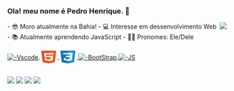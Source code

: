 ### Ola! meu nome é Pedro Henrique. 🤵


<div style="display:flex;">
  <div>
- 😎 Moro atualmente na Bahia!
- 💻 Interesse em dessenvolvimento Web
- 📚 Atualmente aprendendo JavaScript
- 🙋‍♂️ Pronomes: Ele/Dele
  </div>

  <a href="https://github.com/Pedro-HenriqueDev">
   <img src="https://github-readme-stats.vercel.app/api?username=Pedro-HenriqueDev&theme=vue-dark&show_icons=true"></img>
</div>
  
<div style="display: inline_block"><br>
  <img align="center" alt="-Vscode" height="30" width="40" src="https://cdn.jsdelivr.net/gh/devicons/devicon/icons/vscode/vscode-original.svg" />
  <img align="center" alt="-HTML" height="30" width="40" src="https://raw.githubusercontent.com/devicons/devicon/master/icons/html5/html5-original.svg">
  <img align="center" alt="-CSS" height="30" width="40" src="https://raw.githubusercontent.com/devicons/devicon/master/icons/css3/css3-original.svg">
  <img align="center" alt="-BootStrap" height="30" width="40" src="https://cdn.jsdelivr.net/gh/devicons/devicon/icons/bootstrap/bootstrap-plain.svg" />
  <img align="center" alt="-JS" height="30" width="40" src="https://cdn.jsdelivr.net/gh/devicons/devicon/icons/javascript/javascript-original.svg" />
  
  ##
  
  <div> 
   <a href="https://twitter.com/Pedro_Hrqu" target="_blank"><img src="https://img.shields.io/badge/Twitter-1DA1F2?style=for-the-badge&logo=twitter&logoColor=white" target="_blank"></a>
  <a href="https://www.instagram.com/pedro_151_/" target="_blank"><img src="https://img.shields.io/badge/-Instagram-%23E4405F?style=for-the-badge&logo=instagram&logoColor=white" target="_blank"></a>
  <a href = "mailto:contatopedrohrq@gmail.com"><img src="https://img.shields.io/badge/-Gmail-%23333?style=for-the-badge&logo=gmail&logoColor=white" target="_blank"></a>
  <a href="https://www.linkedin.com/in/pedro-henrique-6ab634229/" target="_blank"><img src="https://img.shields.io/badge/-LinkedIn-%230077B5?style=for-the-badge&logo=linkedin&logoColor=white" target="_blank"></a> 
 
</div>

